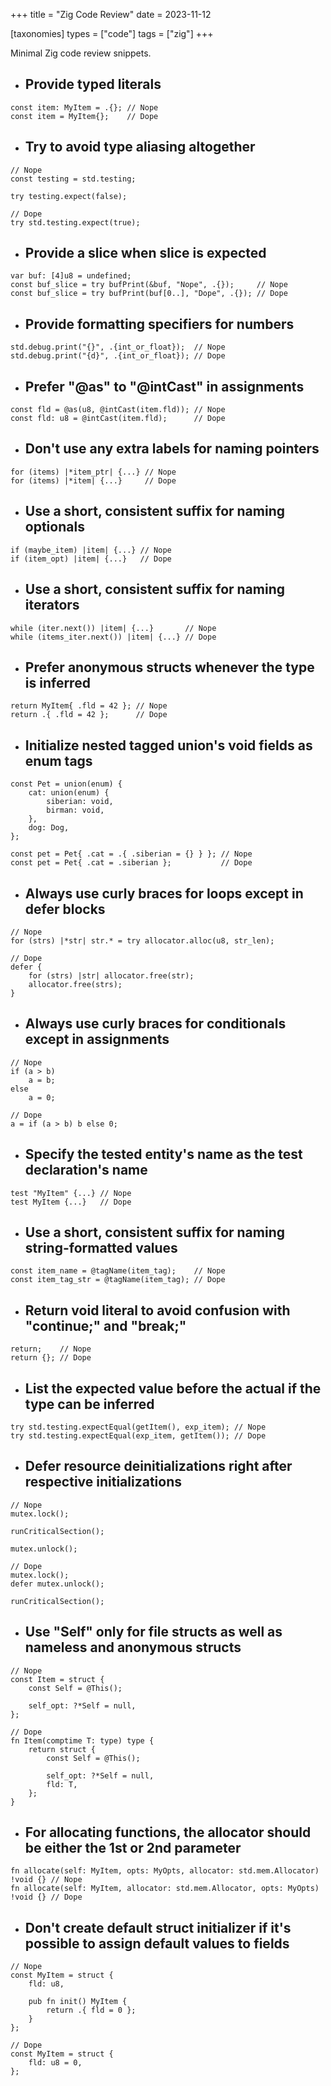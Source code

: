 +++
title = "Zig Code Review"
date = 2023-11-12

[taxonomies]
types = ["code"]
tags = ["zig"]
+++

Minimal Zig code review snippets.

<!-- more -->

- ## Provide typed literals

```zig
const item: MyItem = .{}; // Nope
const item = MyItem{};    // Dope
```

- ## Try to avoid type aliasing altogether

```zig
// Nope
const testing = std.testing;

try testing.expect(false);

// Dope
try std.testing.expect(true);
```

- ## Provide a slice when slice is expected

```zig
var buf: [4]u8 = undefined;
const buf_slice = try bufPrint(&buf, "Nope", .{});     // Nope
const buf_slice = try bufPrint(buf[0..], "Dope", .{}); // Dope
```

- ## Provide formatting specifiers for numbers

```zig
std.debug.print("{}", .{int_or_float});  // Nope
std.debug.print("{d}", .{int_or_float}); // Dope
```

- ## Prefer "@as" to "@intCast" in assignments

```zig
const fld = @as(u8, @intCast(item.fld)); // Nope
const fld: u8 = @intCast(item.fld);      // Dope
```

- ## Don't use any extra labels for naming pointers

```zig
for (items) |*item_ptr| {...} // Nope
for (items) |*item| {...}     // Dope
```

- ## Use a short, consistent suffix for naming optionals

```zig
if (maybe_item) |item| {...} // Nope
if (item_opt) |item| {...}   // Dope
```

- ## Use a short, consistent suffix for naming iterators

```zig
while (iter.next()) |item| {...}       // Nope
while (items_iter.next()) |item| {...} // Dope
```

- ## Prefer anonymous structs whenever the type is inferred

```zig
return MyItem{ .fld = 42 }; // Nope
return .{ .fld = 42 };      // Dope
```

- ## Initialize nested tagged union's void fields as enum tags

```zig
const Pet = union(enum) {
    cat: union(enum) {
        siberian: void,
        birman: void,
    },
    dog: Dog,
};

const pet = Pet{ .cat = .{ .siberian = {} } }; // Nope
const pet = Pet{ .cat = .siberian };           // Dope
```

- ## Always use curly braces for loops except in defer blocks

```zig
// Nope
for (strs) |*str| str.* = try allocator.alloc(u8, str_len);

// Dope
defer {
    for (strs) |str| allocator.free(str);
    allocator.free(strs);
}
```

- ## Always use curly braces for conditionals except in assignments

```zig
// Nope
if (a > b)
    a = b;
else
    a = 0;

// Dope
a = if (a > b) b else 0;
```

- ## Specify the tested entity's name as the test declaration's name

```zig
test "MyItem" {...} // Nope
test MyItem {...}   // Dope
```

- ## Use a short, consistent suffix for naming string-formatted values

```zig
const item_name = @tagName(item_tag);    // Nope
const item_tag_str = @tagName(item_tag); // Dope
```

- ## Return void literal to avoid confusion with "continue;" and "break;"

```zig
return;    // Nope
return {}; // Dope
```

- ## List the expected value before the actual if the type can be inferred

```zig
try std.testing.expectEqual(getItem(), exp_item); // Nope
try std.testing.expectEqual(exp_item, getItem()); // Dope
```

- ## Defer resource deinitializations right after respective initializations

```zig
// Nope
mutex.lock();

runCriticalSection();

mutex.unlock();

// Dope
mutex.lock();
defer mutex.unlock();

runCriticalSection();
```

- ## Use "Self" only for file structs as well as nameless and anonymous structs

```zig
// Nope
const Item = struct {
    const Self = @This();

    self_opt: ?*Self = null,
};

// Dope
fn Item(comptime T: type) type {
    return struct {
        const Self = @This();

        self_opt: ?*Self = null,
        fld: T,
    };
}
```

- ## For allocating functions, the allocator should be either the 1st or 2nd parameter

```zig
fn allocate(self: MyItem, opts: MyOpts, allocator: std.mem.Allocator) !void {} // Nope
fn allocate(self: MyItem, allocator: std.mem.Allocator, opts: MyOpts) !void {} // Dope
```

- ## Don't create default struct initializer if it's possible to assign default values to fields

```zig
// Nope
const MyItem = struct {
    fld: u8,

    pub fn init() MyItem {
        return .{ fld = 0 };
    }
};

// Dope
const MyItem = struct {
    fld: u8 = 0,
};
```
